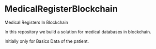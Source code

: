 # MedicalRegisterBlockchain
Medical Registers In Blockchain

In this repository we build a solution for medical databases in blockchain.

Initially only for Basics Data of the patient.
